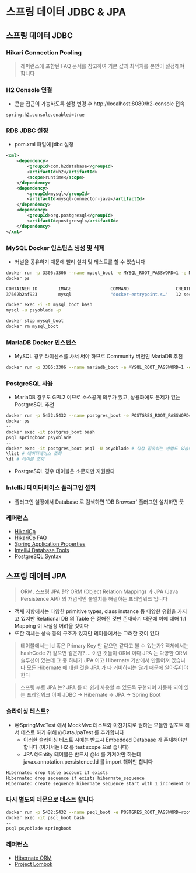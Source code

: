 # 스프링 데이터 JDBC & JPA

## 스프링 데이터 JDBC

### Hikari Connection Pooling
> 레퍼런스에 포함된 FAQ 문서를 참고하여 기본 값과 최적치를 본인이 설정해야 합니다 

### H2 Console 연결
* 콘솔 접근이 가능하도록 설정 변경 후 http://localhost:8080/h2-console 접속
```properties
spring.h2.console.enabled=true
```

### RDB JDBC 설정
* pom.xml 파일에 jdbc 설정
```xml
<xml>
    <dependency>
        <groupId>com.h2database</groupId>
        <artifactId>h2</artifactId>
        <scope>runtime</scope>
    </dependency>
    <dependency>
        <groupId>mysql</groupId>
        <artifactId>mysql-connector-java</artifactId>
    </dependency>
    <dependency>
        <groupId>org.postgresql</groupId>
        <artifactId>postgresql</artifactId>
    </dependency>
</xml>
```

### MySQL Docker 인스턴스 생성 및 삭제 
* 커널을 공유하기 때문에 빨리 설치 및 테스트를 할 수 있습니다
```bash
docker run -p 3306:3306 --name mysql_boot -e MYSQL_ROOT_PASSWORD=1 -e MYSQL_DATABASE=springboot -e MYSQL_USER=psyoblade -e MYSQL_PASSWORD=2 -d mysql
docker ps

CONTAINER ID        IMAGE               COMMAND                  CREATED             STATUS              PORTS                               NAMES
37662b2af923        mysql               "docker-entrypoint.s…"   12 seconds ago      Up 11 seconds       0.0.0.0:3306->3306/tcp, 33060/tcp   mysql_boot

docker exec -i -t mysql_boot bash
mysql -u psyoblade -p

docker stop mysql_boot
docker rm mysql_boot
```

### MariaDB Docker 인스턴스 
* MySQL 경우 라이센스를 사서 써야 하므로 Community 버전인 MariaDB 추천
```bash
docker run -p 3306:3306 --name mariadb_boot -e MYSQL_ROOT_PASSWORD=1 -e MYSQL_DATABASE=springboot -e MYSQL_USER=psyoblade -e MYSQL_PASSWORD=2 -d mariadb
```

### PostgreSQL 사용
* MariaDB 경우도 GPL2 이므로 소스공개 의무가 있고, 상용화에도 문제가 없는 PostgreSQL 추천
```bash
docker run -p 5432:5432 --name postgres_boot -e POSTGRES_ROOT_PASSWORD=1 -e POSTGRES_DB=springboot -e POSTGRES_USER=psyoblade -e POSTGRES_PASSWORD=2 -d postgres
docker ps
--
docker exec -it postgres_boot bash
psql springboot psyoblade
--
docker exec -it postgres_boot psql -U psyoblade # 직접 접속하는 방법도 있습니다
\list # 데이터베이스 조회
\dt # 테이블 조회
```
* PostgreSQL 경우 테이블은 소문자만 지원한다

### IntelliJ 데이터베이스 플러그인 설치
* 플러그인 설정에서 Database 로 검색하면 'DB Browser' 플러그인 설치하면 끗

### 레퍼런스
* [HikariCp](https://github.com/brettwooldridge/HikariCP)
* [HikariCp FAQ](https://github.com/brettwooldridge/HikariCP#frequently-used)
* [Spring Application Properties](https://docs.spring.io/spring-boot/docs/current/reference/html/appendix-application-properties.html)
* [IntelliJ Database Tools](https://blog.jetbrains.com/idea/2017/07/database-tools-whats-new-in-intellij-idea-2017-2)
* [PostgreSQL Syntax](https://www.postgresqltutorial.com/postgresql-select/)


## 스프링 데이터 JPA
> ORM, 스프링 JPA 란?
> ORM (Object Relation Mapping) 과 JPA (Java Persistence API) 의 개념적인 불일치를 해결하는 프레임워크 입니다
* 객체 지향에서는 다양한 primitive types, class instance 등 다양한 유형을 가지고 있지만 Relational DB 의 Table 은 정해진 것만 존재하기 때문에 이에 대해 1:1 Mapping 이 사실상 어려울 것이다 
* 또한 객체는 상속 등의 구조가 있지만 테이블에서는 그러한 것이 없다 

> 테이블에서는 Id 혹은 Primary Key 만 같으면 같다고 볼 수 있는가? 객체에서는 hashCode 가 같으면 같은가? ... 이런 것들이 ORM 이다
> JPA 는 다양한 ORM 솔루션이 있는데 그 중 하나가 JPA 이고 Hibernate 기반에서 만들어져 있습니다
> 모든 Hibernate 에 대한 것을 JPA 가 다 커버하지는 않기 때문에 알아두어야 한다

> 스프링 부트 JPA 는?
> JPA 를 더 쉽게 사용할 수 있도록 구현되어 자동화 되어 있는 프레임워크 이며 JDBC -> Hibernate -> JPA -> Spring Boot

### 슬라이싱 테스트?
* @SpringMvcTest 에서 MockMvc 테스트와 마찬가지로 원하는 모듈만 임포트 해서 테스트 하기 위해 @DataJpaTest 를 추가합니다
  * 이러한 슬라이싱 테스트 시에는 반드시 Embedded Database 가 존재해야만 합니다 (여기서는 H2 를 test scope 으로 줍니다)
  * JPA @Entity 테이블은 반드시 @Id 를 가져야만 하는데 javax.annotation.persistence.Id 를 import 해야만 합니다
```bash
Hibernate: drop table account if exists
Hibernate: drop sequence if exists hibernate_sequence
Hibernate: create sequence hibernate_sequence start with 1 increment by 1
```

### 다시 별도의 데몬으로 테스트 합니다
```bash
docker run -p 5432:5432 --name psql_boot -e POSTGRES_ROOT_PASSWORD=root -e POSTGRES_USER=psyoblade -e POSTGRES_PASSWORD=pass -e POSTGRES_DB=springboot -d postgres
docker exec -it psql_boot bash
--
psql psyoblade springboot
```

### 레퍼런스
* [Hibernate ORM](http://hibernate.org/orm/what-is-an-orm)
* [Project Lombok](https://www.baeldung.com/intro-to-project-lombok)